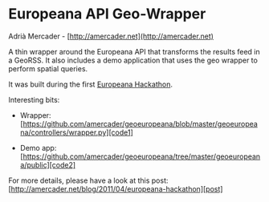 Europeana API Geo-Wrapper
=========================

Adrià Mercader - [http://amercader.net](http://amercader.net)

A thin wrapper around the Europeana API that transforms the results 
feed in a GeoRSS. It also includes a demo application that uses the 
geo wrapper to perform spatial queries. 

It was built during the first [Europeana Hackathon][eurohack].

Interesting bits:

* Wrapper:
[https://github.com/amercader/geoeuropeana/blob/master/geoeuropeana/controllers/wrapper.py][code1]

* Demo app:
[https://github.com/amercader/geoeuropeana/tree/master/geoeuropeana/public][code2]

For more details, please have a look at this post: 
[http://amercader.net/blog/2011/04/europeana-hackathon][post]

[eurohack]: http://version1.europeana.eu/web/api/hackathons
[code1]: https://github.com/amercader/geoeuropeana/blob/master/geoeuropeana/controllers/wrapper.py
[code2]: https://github.com/amercader/geoeuropeana/tree/master/geoeuropeana/public
[post]: http://amercader.net/blog/2011/04/europeana-hackathon

